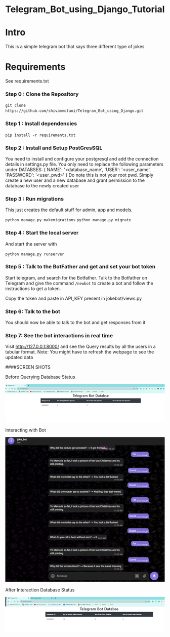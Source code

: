 # Telegram_Bot_using_Django_Tutorial

# Intro

This is a simple telegram bot that says three different type of jokes 

# Requirements
See requirements.txt


### Step 0 : Clone the Repository

`git clone https://github.com/shivammotani/Telegram_Bot_using_Django.git`

### Step 1 : Install dependencies

`pip install -r requirements.txt`

### Step 2 : Install and Setup PostGresSQL
You need to install and configure your postgresql and add the connection details in settings.py file.
You only need to replace the following parameters under DATABSES:
{
NAME': '<database_name',
'USER': '<user_name',
'PASSWORD': '<user_pwd>'
}
Do note this is not your root pwd. Simply create a new user and a new database and grant permission to the database to the newly created user

### Step 3 : Run migrations 

This just creates the default stuff for admin, app and models. 

`python manage.py makemigrations`
`python manage.py migrate`

### Step 4 : Start the local server

And start the server with 

`python manage.py runserver`

### Step 5 : Talk to the BotFather and get and set your bot token

Start telegram, and search for the Botfather. Talk to the Botfather on Telegram and give the command `/newbot` to create a bot and follow the instructions to get a token.

Copy the token and paste in API_KEY present in jokebot/views.py

### Step 6: Talk to the bot

You should now be able to talk to the bot and get responses from it

### Step 7: See the bot interactions in real time

Visit http://127.0.0.1:8000/ and see the Query results by all the users in a tabular format.
Note: You might have to refresh the webpage to see the updated data

####SCREEN SHOTS

Before Querying Database Status

![](Images/Before%20Querying.png)


Interacting with Bot

![](Images/Bot%20Interacting%20with%20User.png)

After Interaction Database Status

![](Images/After%20Interaction.png)
